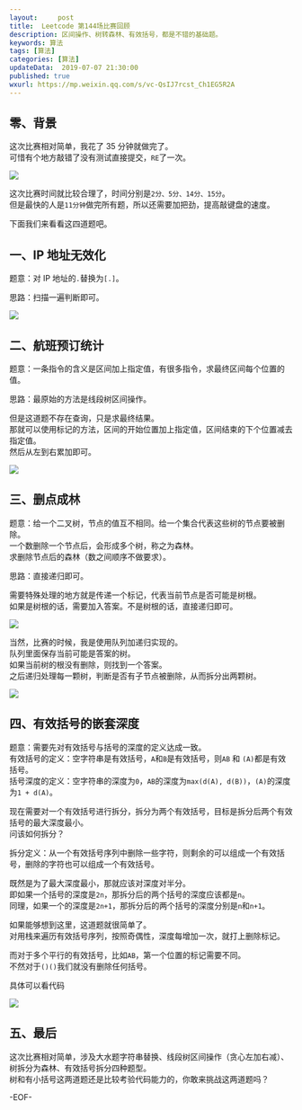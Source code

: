 ```yaml
---   
layout:     post  
title:  Leetcode 第144场比赛回顾  
description: 区间操作、树转森林、有效括号，都是不错的基础题。  
keywords: 算法  
tags: [算法]    
categories: [算法]  
updateData:  2019-07-07 21:30:00  
published: true  
wxurl: https://mp.weixin.qq.com/s/vc-QsIJ7rcst_Ch1EG5R2A  
---  
```



## 零、背景  


这次比赛相对简单，我花了 35 分钟就做完了。  
可惜有个地方敲错了没有测试直接提交，`RE`了一次。  


![](http://res.tiankonguse.com/images/2019/07/07/001.png)


这次比赛时间就比较合理了，时间分别是`2分、5分、14分、15分`。  
但是最快的人是`11分钟`做完所有题，所以还需要加把劲，提高敲键盘的速度。  


下面我们来看看这四道题吧。  


## 一、IP 地址无效化  


题意：对 IP 地址的`.`替换为`[.]`。  


思路：扫描一遍判断即可。  


![](http://res.tiankonguse.com/images/2019/07/07/002.png)


## 二、航班预订统计  


题意：一条指令的含义是区间加上指定值，有很多指令，求最终区间每个位置的值。  


思路：最原始的方法是线段树区间操作。  


但是这道题不存在查询，只是求最终结果。  
那就可以使用标记的方法，区间的开始位置加上指定值，区间结束的下个位置减去指定值。  
然后从左到右累加即可。  


![](http://res.tiankonguse.com/images/2019/07/07/003.png)



## 三、删点成林  


题意：给一个二叉树，节点的值互不相同。给一个集合代表这些树的节点要被删除。  
一个数删除一个节点后，会形成多个树，称之为森林。  
求删除节点后的森林（数之间顺序不做要求）。  


思路：直接递归即可。  


需要特殊处理的地方就是传递一个标记，代表当前节点是否可能是树根。  
如果是树根的话，需要加入答案。不是树根的话，直接递归即可。  


![](http://res.tiankonguse.com/images/2019/07/07/004.png)


当然，比赛的时候，我是使用队列加递归实现的。  
队列里面保存当前可能是答案的树。  
如果当前树的根没有删除，则找到一个答案。  
之后递归处理每一颗树，判断是否有子节点被删除，从而拆分出两颗树。  


![](http://res.tiankonguse.com/images/2019/07/07/005.png)



## 四、有效括号的嵌套深度  


题意：需要先对有效括号与括号的深度的定义达成一致。  
有效括号的定义：空字符串是有效括号，`A`和`B`是有效括号，则`AB` 和 `(A)`都是有效括号。  
括号深度的定义：空字符串的深度为`0`，`AB`的深度为`max(d(A), d(B))`，`(A)`的深度为`1 + d(A)`。  


现在需要对一个有效括号进行拆分，拆分为两个有效括号，目标是拆分后两个有效括号的最大深度最小。  
问该如何拆分？  


拆分定义：从一个有效括号序列中删除一些字符，则剩余的可以组成一个有效括号，删除的字符也可以组成一个有效括号。  


既然是为了最大深度最小，那就应该对深度对半分。  
即如果一个括号的深度是`2n`，那拆分后的两个括号的深度应该都是`n`。  
同理，如果一个的深度是`2n+1`，那拆分后的两个括号的深度分别是`n`和`n+1`。  


如果能够想到这里，这道题就很简单了。  
对用栈来遍历有效括号序列，按照奇偶性，深度每增加一次，就打上删除标记。  


而对于多个平行的有效括号，比如`AB`，第一个位置的标记需要不同。  
不然对于`()()`我们就没有删除任何括号。  


具体可以看代码  


![](http://res.tiankonguse.com/images/2019/07/07/006.png)


## 五、最后  


这次比赛相对简单，涉及大水题字符串替换、线段树区间操作（贪心左加右减）、树拆分为森林、有效括号拆分四种题型。  
树和有小括号这两道题还是比较考验代码能力的，你敢来挑战这两道题吗？  


-EOF-  


